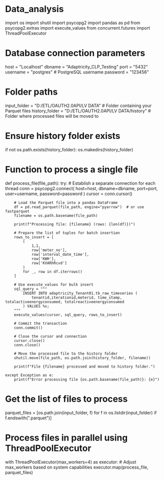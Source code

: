 # Data_analysis

import os
import shutil
import psycopg2
import pandas as pd
from psycopg2.extras import execute_values
from concurrent.futures import ThreadPoolExecutor

# Database connection parameters
host = "Localhost"
dbname = "Adaptricity_CLP_Testing"
port = "5432"
username = "postgres"  # PostgreSQL username
password = "123456"

# Folder paths
input_folder = "D:/ETL/OAUTH2.0API/LV DATA"  # Folder containing your Parquet files
history_folder = "D:/ETL/OAUTH2.0API/LV DATA/history"  # Folder where processed files will be moved to

# Ensure history folder exists
if not os.path.exists(history_folder):
    os.makedirs(history_folder)

# Function to process a single file
def process_file(file_path):
    try:
        # Establish a separate connection for each thread
        conn = psycopg2.connect(
            host=host,
            dbname=dbname,
            port=port,
            user=username,
            password=password
        )
        cursor = conn.cursor()

        # Load the Parquet file into a pandas DataFrame
        df = pd.read_parquet(file_path, engine="pyarrow")  # or use fastparquet
        filename = os.path.basename(file_path)

        print(f"Processing file: {filename} (rows: {len(df)})")

        # Prepare the list of tuples for batch insertion
        rows_to_insert = [
            (
                1,1,
                row['meter_no'], 
                row['interval_date_time'], 
                row['KWH'], 
                row['KVARhRcvd']
            )
            for _, row in df.iterrows()
        ]

        # Use execute_values for bulk insert
        sql_query = """
            INSERT INTO adaptricity_Tenant01.tb_raw_timeseries (
                tenantid,iterationid,meterid, time_stamp, totalactiveenergyconsumed, totalreactiveenergyconsumed
            ) VALUES %s;
        """
        execute_values(cursor, sql_query, rows_to_insert)

        # Commit the transaction
        conn.commit()

        # Close the cursor and connection
        cursor.close()
        conn.close()

        # Move the processed file to the history folder
        shutil.move(file_path, os.path.join(history_folder, filename))

        print(f"File {filename} processed and moved to history folder.")

    except Exception as e:
        print(f"Error processing file {os.path.basename(file_path)}: {e}")

# Get the list of files to process
parquet_files = [os.path.join(input_folder, f) for f in os.listdir(input_folder) if f.endswith(".parquet")]

# Process files in parallel using ThreadPoolExecutor
with ThreadPoolExecutor(max_workers=4) as executor:  # Adjust max_workers based on system capabilities
    executor.map(process_file, parquet_files)

